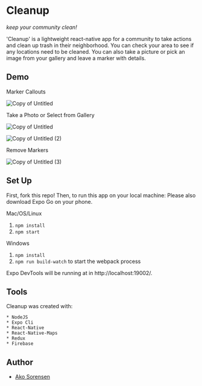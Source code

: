 # Cleanup

_keep your community clean!_<br>

'Cleanup' is a lightweight react-native app for a community to take actions and clean up trash in their neighborhood.  You can check your area to see if any locations need to be cleaned.  You can also take a picture or pick an image from your gallery and leave a marker with details.

## Demo

Marker Callouts

![Copy of Untitled](https://user-images.githubusercontent.com/67473473/110129920-7bc4e600-7d96-11eb-9556-4e46b8c1185d.gif)

Take a Photo or Select from Gallery

![Copy of Untitled](https://user-images.githubusercontent.com/67473473/110152415-b424ee00-7daf-11eb-9bab-836ff32253eb.gif)

![Copy of Untitled (2)](https://user-images.githubusercontent.com/67473473/110146638-cc453f00-7da8-11eb-8958-184da07603bc.gif)

Remove Markers

![Copy of Untitled (3)](https://user-images.githubusercontent.com/67473473/110146792-fc8cdd80-7da8-11eb-8ac3-f5f42ca3a44d.gif)


## Set Up

First, fork this repo! Then, to run this app on your local machine:
Please also download Expo Go on your phone.

Mac/OS/Linux

1.  `npm install`
2.  `npm start`

Windows

1.  `npm install`
2.  `npm run build-watch` to start the webpack process

Expo DevTools will be running at in http://localhost:19002/.

## Tools

Cleanup was created with:

```
* NodeJS
* Expo Cli
* React-Native
* React-Native-Maps
* Redux
* Firebase
```

## Author

- [Ako Sorensen](https://github.com/akosorensen)
